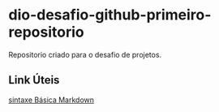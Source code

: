 # dio-desafio-github-primeiro-repositorio
Repositorio criado para o desafio de projetos.

## Link Úteis
[sintaxe Básica Markdown](https://www.markdownguide.org/basic-syntax)
